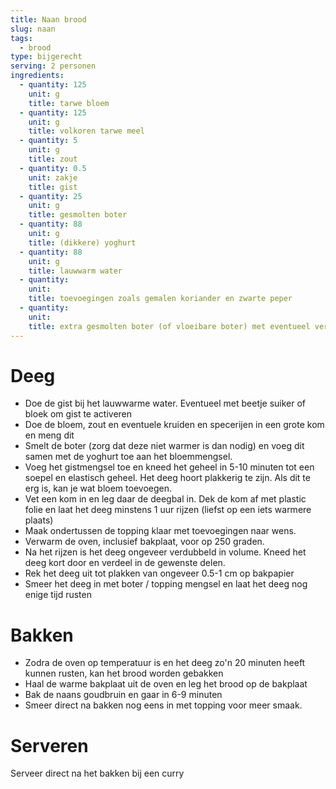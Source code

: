 ```yaml
---
title: Naan brood
slug: naan
tags:
  - brood
type: bijgerecht
serving: 2 personen
ingredients:
  - quantity: 125
    unit: g
    title: tarwe bloem
  - quantity: 125
    unit: g
    title: volkoren tarwe meel
  - quantity: 5
    unit: g
    title: zout
  - quantity: 0.5
    unit: zakje
    title: gist
  - quantity: 25
    unit: g
    title: gesmolten boter
  - quantity: 88
    unit: g
    title: (dikkere) yoghurt
  - quantity: 88
    unit: g
    title: lauwwarm water
  - quantity:
    unit:
    title: toevoegingen zoals gemalen koriander en zwarte peper
  - quantity:
    unit:
    title: extra gesmolten boter (of vloeibare boter) met eventueel verse knoflook en rozemarijn
---
```


# Deeg

- Doe de gist bij het lauwwarme water. Eventueel met beetje suiker of bloek om gist te activeren
- Doe de bloem, zout en eventuele kruiden en specerijen in een grote kom en meng dit
- Smelt de boter (zorg dat deze niet warmer is dan nodig) en voeg dit samen met de yoghurt toe aan het bloemmengsel.
- Voeg het gistmengsel toe en kneed het geheel in 5-10 minuten tot een soepel en elastisch geheel. Het deeg hoort plakkerig te zijn. Als dit te erg is, kan je wat bloem toevoegen.
- Vet een kom in en leg daar de deegbal in. Dek de kom af met plastic folie en laat het deeg minstens 1 uur rijzen (liefst op een iets warmere plaats)
- Maak ondertussen de topping klaar met toevoegingen naar wens.
- Verwarm de oven, inclusief bakplaat, voor op 250 graden.
- Na het rijzen is het deeg ongeveer verdubbeld in volume. Kneed het deeg kort door en verdeel in de gewenste delen.
- Rek het deeg uit tot plakken van ongeveer 0.5-1 cm op bakpapier
- Smeer het deeg in met boter / topping mengsel en laat het deeg nog enige tijd rusten

# Bakken

- Zodra de oven op temperatuur is en het deeg zo'n 20 minuten heeft kunnen rusten, kan het brood worden gebakken
- Haal de warme bakplaat uit de oven en leg het brood op de bakplaat
- Bak de naans goudbruin en gaar in 6-9 minuten
- Smeer direct na bakken nog eens in met topping voor meer smaak.

# Serveren

Serveer direct na het bakken bij een curry
